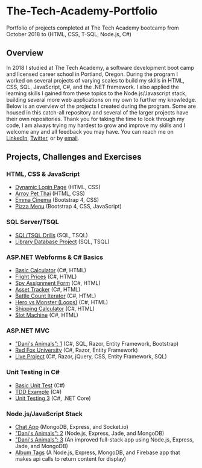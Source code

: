 # The-Tech-Academy-Portfolio
Portfolio of projects completed at The Tech Academy bootcamp from October 2018 to  (HTML, CSS, T-SQL, Node.js, C#)

## Overview
In 2018 I studied at The Tech Academy, a software development boot camp and licensed career school in Portland, Oregon. During the program I worked on several projects of varying scales to build my skills in HTML, CSS, SQL, JavaScript, C#, and the .NET framework. I also applied the learning skills I gained from these topics to the Node.js/Javascript stack, building several more web applications on my own to further my knowledge. Below is an overview of the projects I created during the program. Some are housed in this catch-all repository and several of the larger projects have their own repositories. Thank you for taking the time to look through my code, I am always trying my hardest to grow and improve my skills and I welcome any and all feedback you may have. You can reach me on [LinkedIn](https://www.linkedin.com/in/jhunschejones), [Twitter](https://twitter.com/jhunschejones), or by [email](mailto:contact@joshuahunschejones.com).

## Projects, Challenges and Exercises

### HTML, CSS & JavaScript
* [Dynamic Login Page](https://github.com/jhunschejones/The-Tech-Academy-Projects/tree/master/login) (HTML, CSS) 
* [Arroy Pet Thai](https://github.com/jhunschejones/Arroy-Pet-Thai) (HTML, CSS)
* [Emma Cinema](https://github.com/jhunschejones/Emma-Cinema) (Bootstrap 4, CSS)
* [Pizza Menu](https://github.com/jhunschejones/pizza-menu) (Bootstrap 4, CSS, JavaScript)

### SQL Server/TSQL
* [SQL/TSQL Drills](https://github.com/jhunschejones/The-Tech-Academy-Projects/tree/master/SQL%20Drills) (SQL, TSQL)
* [Library Database Project](https://github.com/jhunschejones/The-Tech-Academy-Projects/tree/master/library) (SQL, TSQL)

### ASP.NET Webforms & C# Basics
* [Basic Calculator](https://github.com/jhunschejones/The-Tech-Academy-C--Part-1/tree/master/Challenge10) (C#, HTML)
* [Flight Prices](https://github.com/jhunschejones/The-Tech-Academy-C--Part-1/tree/master/CS-ASP_022) (C#, HTML)
* [Spy Assignment Form](https://github.com/jhunschejones/The-Tech-Academy-C--Part-1/tree/master/Challenge19) (C#, HTML)
* [Asset Tracker](https://github.com/jhunschejones/The-Tech-Academy-C--Part-1/tree/master/Challenge23) (C#, HTML)
* [Battle Count Iterator](https://github.com/jhunschejones/The-Tech-Academy-C--Part-1/tree/master/ChallengeForXmenBattleCount) (C#, HTML)
* [Hero vs Monster (Loops)](https://github.com/jhunschejones/The-Tech-Academy-C--Part-2/tree/master/CS-ASP_027) (C#, HTML)
* [Shipping Calculator](https://github.com/jhunschejones/The-Tech-Academy-C--Part-2/tree/master/Challenge34) (C#, HTML)
* [Slot Machine](https://github.com/jhunschejones/The-Tech-Academy-C--Part-2/tree/master/SlotMachine) (C#, HTML)

### ASP.NET MVC
* ["Dani's Animals": 1](https://github.com/jhunschejones/The-Tech-Academy-C--Part-2/tree/master/DaniAnimals) (C#, SQL, Razor, Entity Framework, Bootstrap)
* [Red Fox University](https://github.com/jhunschejones/The-Tech-Academy-Projects/tree/master/RedFoxUniversity) (C#, Razor, Entity Framework)
* [Live Project](https://github.com/jhunschejones/The-Tech-Academy-Projects/tree/master/liveproject) (C#, Razor, jQuery, CSS, Entity Framework, SQL)

### Unit Testing in C#
* [Basic Unit Test](https://github.com/jhunschejones/The-Tech-Academy-Projects/tree/master/FirstUnitTest) (C#)
* [TDD Example](https://github.com/jhunschejones/The-Tech-Academy-Projects/tree/master/SalaryCalculatorTest) (C#)
* [Unit Testing 3](https://github.com/jhunschejones/The-Tech-Academy-Projects/tree/master/Polymorphism) (C#, .NET Core)

### Node.js/JavaScript Stack
* [Chat App](https://github.com/jhunschejones/The-Tech-Academy-Projects/tree/master/node/Chat%20App) (MongoDB, Express, and Socket.io)
* ["Dani's Animals": 2](https://github.com/jhunschejones/The-Tech-Academy-Projects/tree/master/node/Dani%20Animals%202) (Node.js, Express, Jade, and MongoDB)
* ["Dani's Animals": 3](https://github.com/jhunschejones/Dani-Animals-3) (An improved full-stack app using Node.js, Express, Jade, and MongoDB)
* [Album Tags](https://github.com/jhunschejones/Album-Tags) (A Node.js, Express, MongoDB, and Firebase app that makes api calls to return content for display)
